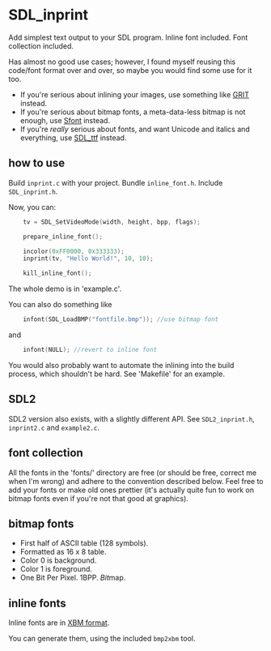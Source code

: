 # SDL_inprint

Add simplest text output to your SDL program. Inline font included. Font collection included.

Has almost no good use cases; however, I found myself reusing this code/font format over
and over, so maybe you would find some use for it too. 

 * If you're serious about inlining your images, use something like
[GRIT][grit] instead.
 * If you're serious about bitmap fonts, a meta-data-less bitmap is not enough,
use [Sfont][sfont] instead.
 * If you're *really* serious about fonts, and want Unicode and italics and
everything, use [SDL_ttf][ttf] instead.

 [grit]: http://www.coranac.com/projects/grit/
 [sfont]: http://www.linux-games.com/sfont/
 [ttf]: http://www.libsdl.org/projects/SDL_ttf/

## how to use

Build `inprint.c` with your project. Bundle `inline_font.h`. 
Include `SDL_inprint.h`.

Now, you can:

```c
    tv = SDL_SetVideoMode(width, height, bpp, flags);

    prepare_inline_font();

    incolor(0xFF0000, 0x333333);
    inprint(tv, "Hello World!", 10, 10);

    kill_inline_font();
```

The whole demo is in 'example.c'.

You can also do something like

```c
    infont(SDL_LoadBMP("fontfile.bmp")); //use bitmap font
```

and

```c
    infont(NULL); //revert to inline font
```

You would also probably want to automate the inlining into the build process,
which shouldn't be hard. See 'Makefile' for an example.

## SDL2

SDL2 version also exists, with a slightly different API. See `SDL2_inprint.h`,
`inprint2.c` and `example2.c`. 

## font collection

All the fonts in the 'fonts/' directory are free (or should be free, correct me
when I'm wrong) and adhere to the convention described below. Feel free to add
your fonts or make old ones prettier (it's actually quite fun to work on bitmap
fonts even if you're not that good at graphics). 

## bitmap fonts

 * First half of ASCII table (128 symbols).
 * Formatted as 16 x 8 table.
 * Color 0 is background.
 * Color 1 is foreground.
 * One Bit Per Pixel. 1BPP. *Bit*map.

## inline fonts

Inline fonts are in [XBM format][xbm].

 [xbm]: http://en.wikipedia.org/wiki/X_BitMap

You can generate them, using the included `bmp2xbm` tool.
